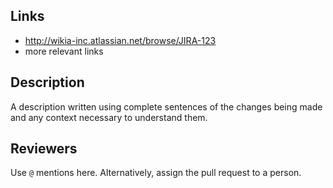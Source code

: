 ## Links

* http://wikia-inc.atlassian.net/browse/JIRA-123
* more relevant links

## Description

A description written using complete sentences of the changes being made and any context necessary to understand them.

## Reviewers

Use `@` mentions here. Alternatively, assign the pull request to a person.
